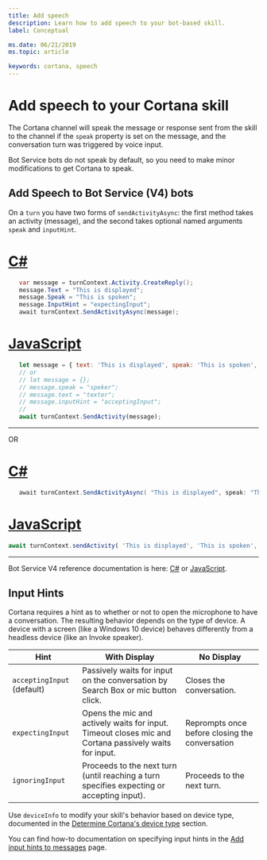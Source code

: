 ```yaml
---
title: Add speech
description: Learn how to add speech to your bot-based skill.
label: Conceptual

ms.date: 06/21/2019
ms.topic: article

keywords: cortana, speech
---
```


# Add speech to your Cortana skill

The Cortana channel will speak the message or response sent from the skill to the channel if the `speak` property is set on the message, and the conversation turn was triggered by voice input.

Bot Service bots do not speak by default, so you need to make minor modifications to get Cortana to speak.

## Add Speech to Bot Service (V4) bots

On a `turn` you have two forms of `sendActivityAsync`: the first method takes an activity (message), and the second takes optional named arguments `speak` and `inputHint`.

# [C#](#tab/cs1)

```csharp
   var message = turnContext.Activity.CreateReply();
   message.Text = "This is displayed";
   message.Speak = "This is spoken";
   message.InputHint = "expectingInput";
   await turnContext.SendActivityAsync(message);
```

# [JavaScript](#tab/js1)

```javascript
   let message = { text: 'This is displayed', speak: 'This is spoken', inputHint: 'expectingInput' };
   // or
   // let message = {};
   // message.speak = "speker";
   // message.text = "texter";
   // message.inputHint = "acceptingInput";
   //
   await turnContext.SendActivity(message);
```

---

OR

# [C#](#tab/cs2)

```csharp
   await turnContext.SendActivityAsync( "This is displayed", speak: "This is spoken", inputHint: "expectingInput" );
```

# [JavaScript](#tab/js2)

```javascript
await turnContext.sendActivity( 'This is displayed', 'This is spoken', 'expectingInput' );
```

---

Bot Service V4 reference documentation is here: [C#](https://docs.microsoft.com/dotnet/api/microsoft.bot.builder.iturncontext.sendactivityasync)
or [JavaScript](https://docs.microsoft.com/JavaScript/api/botbuilder-core/turncontext#sendactivity).

## Input Hints

Cortana requires a hint as to whether or not to open the microphone to have a conversation. The resulting behavior depends on the type of device. A device with a screen (like a Windows 10 device) behaves differently from a headless device (like an Invoke speaker).

| Hint | With Display | No Display |
| --- | --- | --- |
| `acceptingInput` (default)| Passively waits for input on the conversation by Search Box or mic button click. | Closes the conversation. |
| `expectingInput` | Opens the mic and actively waits for input. Timeout closes mic and Cortana passively waits for input. | Reprompts once before closing the conversation |
| `ignoringInput`| Proceeds to the next turn (until reaching a turn specifies expecting or accepting input). | Proceeds to the next turn. |

Use `deviceInfo` to modify your skill's behavior based on device type, documented in the [Determine Cortana's device type](https://docs.microsoft.com/cortana/skills/cortana-device-type) section.

You can find how-to documentation on specifying input hints in the [Add input hints to messages](https://docs.microsoft.com/azure/bot-service/dotnet/bot-builder-dotnet-add-input-hints?view=azure-bot-service-3.0) page.
